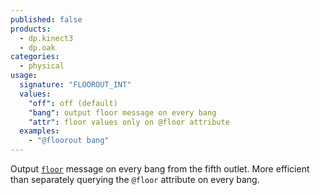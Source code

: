 ```yaml
---
published: false
products:
  - dp.kinect3
  - dp.oak
categories:
  - physical
usage:
  signature: "FLOOROUT_INT"
  values:
    "off": off (default)
    "bang": output floor message on every bang
    "attr": floor values only on @floor attribute
  examples:
    - "@floorout bang"
---
```


Output [`floor`](floor.md#floor-message) message on every bang from the fifth outlet.
More efficient than separately querying the `@floor` attribute on every bang.
